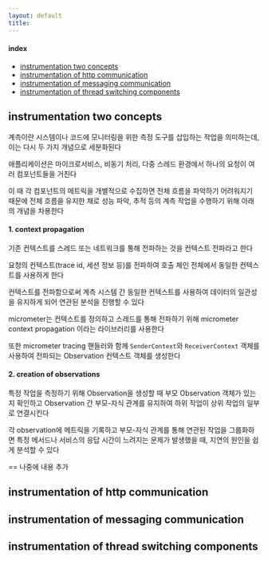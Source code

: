 ```yaml
---
layout: default
title:
---
```


#### index
- [instrumentation two concepts](#instrumentation-two-concepts)
- [instrumentation of http communication](#instrumentation-of-http-communication)
- [instrumentation of messaging communication](#instrumentation-of-messaging-communication)
- [instrumentation of thread switching components](#instrumentation-of-thread-switching-components)


## instrumentation two concepts

계측이란 시스템이나 코드에 모니터링을 위한 측정 도구를 삽입하는 작업을 의미하는데, 이는 다시 두 가지 개념으로 세분화된다

애플리케이션은 마이크로서비스, 비동기 처리, 다중 스레드 환경에서 하나의 요청이 여러 컴포넌트들을 거친다

이 때 각 컴포넌트의 메트릭을 개별적으로 수집하면 전체 흐름을 파악하기 어려워지기 때문에 전체 흐름을 유지한 채로 성능 파악, 추적 등의 계측 작업을 수행하기 위해 아래의 개념을 차용한다

#### 1. context propagation
 
기존 컨텍스트를 스레드 또는 네트워크를 통해 전파하는 것을 컨텍스트 전파라고 한다

요청의 컨텍스트(trace id, 세션 정보 등)를 전파하여 호출 체인 전체에서 동일한 컨텍스트를 사용하게 한다 

컨텍스트를 전파함으로써 계측 시스템 간 동일한 컨텍스트를 사용하여 데이터의 일관성을 유지하게 되어 연관된 분석을 진행할 수 있다

micrometer는 컨텍스트를 정의하고 스레드를 통해 전파하기 위해 micrometer context propagation 이라는 라이브러리를 사용한다

또한 micrometer tracing 핸들러와 함께 `SenderContext`와 `ReceiverContext` 객체를 사용하여 전파되는 Observation 컨텍스트 객체를 생성한다

#### 2. creation of observations

특정 작업을 측정하기 위해 Observation을 생성할 때 부모 Observation 객체가 있는지 확인하고 Observation 간 부모-자식 관계를 유지하여 하위 작업이 상위 작업의 일부로 연결시킨다

각 observation에 메트릭을 기록하고 부모-자식 관계를 통해 연관된 작업을 그룹화하면 특정 메서드나 서비스의 응답 시간이 느려지는 문제가 발생했을 때, 지연의 원인을 쉽게 분석할 수 있다


== 나중에 내용 추가




## instrumentation of http communication



## instrumentation of messaging communication



## instrumentation of thread switching components
